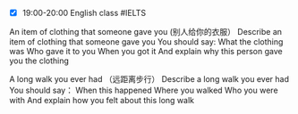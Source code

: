 - [x] 19:00-20:00 English class #IELTS 

An item of clothing that someone gave you   (别人给你的衣服）
Describe an item of clothing that someone gave you
You should say:
What the clothing was
Who gave it to you
When you got it
And explain why this person gave you the clothing


A long walk you ever had （远距离步行）
Describe a long walk you ever had
You should say：
When this happened
Where you walked 
Who you were with 
And explain how you felt about this long walk
